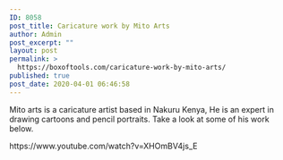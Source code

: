 ```yaml
---
ID: 8058
post_title: Caricature work by Mito Arts
author: Admin
post_excerpt: ""
layout: post
permalink: >
  https://boxoftools.com/caricature-work-by-mito-arts/
published: true
post_date: 2020-04-01 06:46:58
---
```

<p>Mito arts is a caricature artist based in Nakuru Kenya, He is an expert in drawing cartoons and pencil portraits. Take a look at some of his work below.</p>		
				<a data-elementor-lightbox-slideshow="all" href="https://boxoftools.com/wp-content/uploads/2020/03/DSC_0976-Large.jpg">
														</a>
				<a data-elementor-lightbox-slideshow="all" href="https://boxoftools.com/wp-content/uploads/2020/03/DSC_0973-Large.jpg">
														</a>
		https://www.youtube.com/watch?v=XHOmBV4js_E